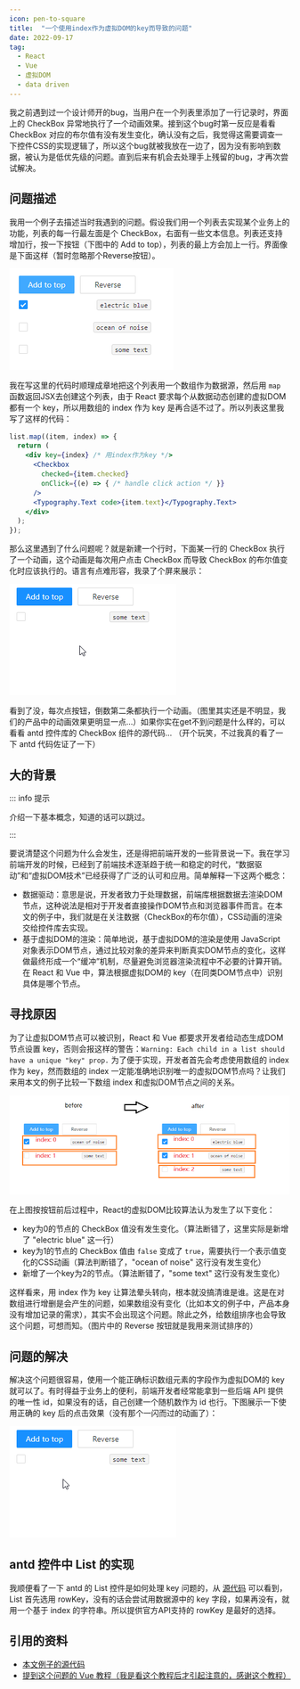 ```yaml
---
icon: pen-to-square
title:  "一个使用index作为虚拟DOM的key而导致的问题"
date: 2022-09-17
tag:
  - React
  - Vue
  - 虚拟DOM
  - data driven
---
```


我之前遇到过一个设计师开的bug，当用户在一个列表里添加了一行记录时，界面上的 CheckBox 异常地执行了一个动画效果。接到这个bug时第一反应是看看 CheckBox 对应的布尔值有没有发生变化，确认没有之后，我觉得这需要调查一下控件CSS的实现逻辑了，所以这个bug就被我放在一边了，因为没有影响到数据，被认为是低优先级的问题。直到后来有机会去处理手上残留的bug，才再次尝试解决。

## 问题描述

我用一个例子去描述当时我遇到的问题。假设我们用一个列表去实现某个业务上的功能，列表的每一行最左面是个 CheckBox，右面有一些文本信息。列表还支持增加行，按一下按钮（下图中的 Add to top），列表的最上方会加上一行。界面像是下面这样（暂时忽略那个Reverse按钮）。

![list](/assets/images/2020-09-17-issue-when-use-index-as-key/1_list.png)

我在写这里的代码时顺理成章地把这个列表用一个数组作为数据源，然后用 ``` map ``` 函数返回JSX去创建这个列表，由于 React 要求每个从数据动态创建的虚拟DOM都有一个 key，所以用数组的 index 作为 key 是再合适不过了。所以列表这里我写了这样的代码：

``` jsx
list.map((item, index) => {
  return (
    <div key={index} /* 用index作为key */>
      <Checkbox
        checked={item.checked}
        onClick={(e) => { /* handle click action */ }}
      />
      <Typography.Text code>{item.text}</Typography.Text>
    </div>
  );
});
```
那么这里遇到了什么问题呢？就是新建一个行时，下面某一行的 CheckBox 执行了一个动画，这个动画是每次用户点击 CheckBox 而导致 CheckBox 的布尔值变化时应该执行的。语言有点难形容，我录了个屏来展示：

![使用index作为key](/assets/images/2020-09-17-issue-when-use-index-as-key/1_useIndex.gif)

看到了没，每次点按钮，倒数第二条都执行一个动画。（图里其实还是不明显，我们的产品中的动画效果更明显一点...）如果你实在get不到问题是什么样的，可以看看 antd 控件库的 CheckBox 组件的源代码... （开个玩笑，不过我真的看了一下 antd 代码佐证了一下）

## 大的背景

::: info 提示

介绍一下基本概念，知道的话可以跳过。

:::

要说清楚这个问题为什么会发生，还是得把前端开发的一些背景说一下。我在学习前端开发的时候，已经到了前端技术逐渐趋于统一和稳定的时代，“数据驱动”和“虚拟DOM技术”已经获得了广泛的认可和应用。简单解释一下这两个概念：

- 数据驱动：意思是说，开发者致力于处理数据，前端库根据数据去渲染DOM节点，这种说法是相对于开发者直接操作DOM节点和浏览器事件而言。在本文的例子中，我们就是在关注数据（CheckBox的布尔值），CSS动画的渲染交给控件库去实现。
- 基于虚拟DOM的渲染：简单地说，基于虚拟DOM的渲染是使用 JavaScript 对象表示DOM节点，通过比较对象的差异来判断真实DOM节点的变化，这样做最终形成一个“缓冲”机制，尽量避免浏览器渲染流程中不必要的计算开销。在 React 和 Vue 中，算法根据虚拟DOM的 key（在同类DOM节点中）识别具体是哪个节点。

## 寻找原因

为了让虚拟DOM节点可以被识别，React 和 Vue 都要求开发者给动态生成DOM节点设置 key，否则会报这样的警告：``` Warning: Each child in a list should have a unique "key" prop. ``` 为了便于实现，开发者首先会考虑使用数组的 index 作为 key，然而数组的 index 一定能准确地识别唯一的虚拟DOM节点吗？让我们来用本文的例子比较一下数组 index 和虚拟DOM节点之间的关系。

![按按钮前后对比](/assets/images/2020-09-17-issue-when-use-index-as-key/1_change-process.png)

在上图按按钮前后过程中，React的虚拟DOM比较算法认为发生了以下变化：

- key为0的节点的 CheckBox 值没有发生变化。（算法断错了，这里实际是新增了 "electric blue" 这一行）
- key为1的节点的 CheckBox 值由 ``` false ``` 变成了 ``` true ```，需要执行一个表示值变化的CSS动画（算法判断错了，"ocean of noise" 这行没有发生变化）
- 新增了一个key为2的节点。（算法断错了，"some text" 这行没有发生变化）

这样看来，用 index 作为 key 让算法晕头转向，根本就没搞清谁是谁。这是在对数组进行增删是会产生的问题，如果数组没有变化（比如本文的例子中，产品本身没有增加记录的需求），其实不会出现这个问题。除此之外，给数组排序也会导致这个问题，可想而知。（图片中的 Reverse 按钮就是我用来测试排序的）

## 问题的解决

解决这个问题很容易，使用一个能正确标识数组元素的字段作为虚拟DOM的 key 就可以了。有时得益于业务上的便利，前端开发者经常能拿到一些后端 API 提供的唯一性 id，如果没有的话，自己创建一个随机数作为 id 也行。下图展示一下使用正确的 key 后的点击效果（没有那个一闪而过的动画了）：

![使用正确的key](/assets/images/2020-09-17-issue-when-use-index-as-key/1_useKey.gif)

## antd 控件中 List 的实现

我顺便看了一下 antd 的 List 控件是如何处理 key 问题的，从 [源代码](https://github.com/ant-design/ant-design/blob/master/components/list/index.tsx#L121) 可以看到，List 首先选用 rowKey，没有的话会尝试用数据源中的 key 字段，如果再没有，就用一个基于 index 的字符串。所以提供官方API支持的 rowKey 是最好的选择。

## 引用的资料

- [本文例子的源代码](https://github.com/rushingfly/rushingfly.github.io/tree/master/docs/_code/sample1.js)
- [提到这个问题的 Vue 教程（我是看这个教程后才引起注意的，感谢这个教程）](https://time.geekbang.org/course/detail/100024601-86448)

